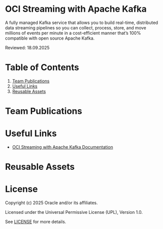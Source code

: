 # OCI Streaming with Apache Kafka
A fully managed Kafka service that allows you to build real-time, distributed data streaming pipelines so you can collect, process, store, and move millions of events per minute in a cost-efficient manner that’s 100% compatible with open source Apache Kafka.

Reviewed: 18.09.2025

# Table of Contents

1. [Team Publications](#team-publications) 
2. [Useful Links](#useful-links)
3. [Reusable Assets](#reusable-assets)

# Team Publications

# Useful Links

- [OCI Streaming with Apache Kafka Documentation](https://docs.oracle.com/en-us/iaas/Content/kafka/home.htm)

# Reusable Assets


# License

Copyright (c) 2025 Oracle and/or its affiliates.

Licensed under the Universal Permissive License (UPL), Version 1.0.

See [LICENSE](https://github.com/oracle-devrel/technology-engineering/blob/main/LICENSE) for more details.